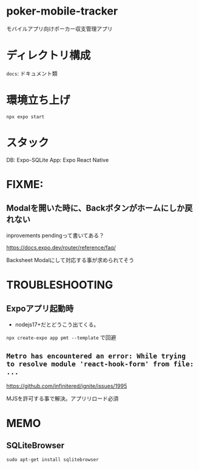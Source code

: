 # poker-mobile-tracker
モバイルアプリ向けポーカー収支管理アプリ

# ディレクトリ構成
`docs`: ドキュメント類

# 環境立ち上げ
`npx expo start`

# スタック
DB: Expo-SQLite
App: Expo React Native

# FIXME:
## Modalを開いた時に、Backボタンがホームにしか戻れない
inprovements pendingって書いてある？

https://docs.expo.dev/router/reference/faq/

Backsheet Modalにして対応する事が求められてそう

# TROUBLESHOOTING

## Expoアプリ起動時

- nodejs17+だとどうこう出てくる。

`npx create-expo app pmt --template` で回避

## `Metro has encountered an error: While trying to resolve module 'react-hook-form' from file: ...`

https://github.com/infinitered/ignite/issues/1995

MJSを許可する事で解決。アプリリロード必須


# MEMO

## SQLiteBrowser
`sudo apt-get install sqlitebrowser`

